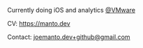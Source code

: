 Currently doing iOS and analytics [@VMware](https://www.vmware.com/)

CV: https://manto.dev

Contact: joemanto.dev+github@gmail.com

<!---
JoeManto/JoeManto is a ✨ special ✨ repository because its `README.md` (this file) appears on your GitHub profile.
You can click the Preview link to take a look at your changes.
--->
